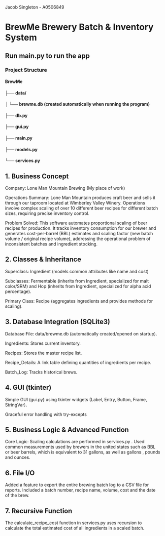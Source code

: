 Jacob Singleton - A0506849
# BrewMe Brewery Batch & Inventory System
## Run main.py to run the app
### Project Structure
#### BrewMe
#### ├── data/
#### │    └── brewme.db (created automatically when running the program)
#### ├── db.py
#### ├── gui.py
#### ├── main.py
#### ├── models.py
#### └── services.py

## 1. Business Concept

Company: Lone Man Mountain Brewing (My place of work)

Operations Summary: Lone Man Mountain produces craft beer and sells it through our taproom located at Wimberley Valley Winery. Operations involve complex scaling of over 10 different beer recipes for different batch sizes, requiring precise inventory control.

Problem Solved: This software automates proportional scaling of beer recipes for production. It tracks inventory consumption for our brewer and generates cost-per-barrel (BBL) estimates and scaling factor (new batch volume / original recipe volume), addressing the operational problem of inconsistent batches and ingredient stocking.



## 2. Classes & Inheritance 

Superclass: Ingredient (models common attributes like name and cost)

Subclasses: Fermentable (inherits from Ingredient, specialized for malt color/SRM) and Hop (inherits from Ingredient, specialized for alpha acid percentage).

Primary Class: Recipe (aggregates ingredients and provides methods for scaling).


## 3. Database Integration (SQLite3) 

Database File: data/brewme.db (automatically created/opened on startup).

Ingredients: Stores current inventory.

Recipes: Stores the master recipe list.

Recipe_Details: A link table defining quantities of ingredients per recipe.

Batch_Log: Tracks historical brews.


## 4. GUI (tkinter) 

Simple GUI (gui.py) using tkinter widgets (Label, Entry, Button, Frame, StringVar).

Graceful error handling with try-excepts

## 5. Business Logic & Advanced Function

Core Logic: Scaling calculations are performed in services.py . Used common measurements used by brewers in the united states such as BBL or beer barrels, which is equivalent to 31 gallons, as well as gallons , pounds and ounces.

## 6. File I/O 

Added a feature to export the entire brewing batch log to a CSV file for reports. Included a batch number, recipe name, volume, cost and the date of the brew.


## 7. Recursive Function
The calculate_recipe_cost function in services.py uses recursion to calculate the total estimated cost of all ingredients in a scaled batch.

